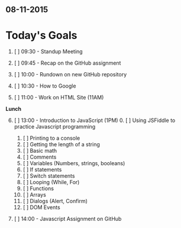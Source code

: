 ## 08-11-2015

# Today's Goals

1. [ ] 09:30 - Standup Meeting

2. [ ] 09:45 - Recap on the GitHub assignment

3. [ ] 10:00 - Rundown on new GitHub repository

4. [ ] 10:30 - How to Google

5. [ ] 11:00 - Work on HTML Site (11AM)

**Lunch**

6. [ ] 13:00 - Introduction to JavaScript (1PM)
	0. [ ] Using JSFiddle to practice Javascript programming
	1. [ ] Printing to a console
	2. [ ] Getting the length of a string
	3. [ ] Basic math
	4. [ ] Comments
	5. [ ] Variables (Numbers, strings, booleans)
	6. [ ] If statements
	7. [ ] Switch statements
	8. [ ] Looping (While, For)
	9. [ ] Functions
	10. [ ] Arrays
	10. [ ] Dialogs (Alert, Confirm)
	11. [ ] DOM Events 

7. [ ] 14:00 - Javascript Assignment on GitHub